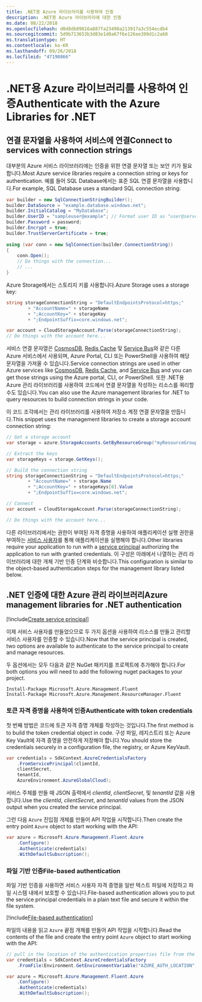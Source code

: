 ```yaml
---
title: .NET용 Azure 라이브러리를 사용하여 인증
description: .NET용 Azure 라이브러리에 대한 인증
ms.date: 08/22/2018
ms.openlocfilehash: d0d8db89816a887fa23490a213917a3c554ecdb4
ms.sourcegitcommit: 5d9b713653b3d03e1d0a67f6e126ee399d1c2a60
ms.translationtype: HT
ms.contentlocale: ko-KR
ms.lasthandoff: 09/26/2018
ms.locfileid: "47190866"
---
```

# <a name="authenticate-with-the-azure-libraries-for-net"></a><span data-ttu-id="db0a2-103">.NET용 Azure 라이브러리를 사용하여 인증</span><span class="sxs-lookup"><span data-stu-id="db0a2-103">Authenticate with the Azure Libraries for .NET</span></span>

## <a name="connect-to-services-with-connection-strings"></a><span data-ttu-id="db0a2-104">연결 문자열을 사용하여 서비스에 연결</span><span class="sxs-lookup"><span data-stu-id="db0a2-104">Connect to services with connection strings</span></span>

<span data-ttu-id="db0a2-105">대부분의 Azure 서비스 라이브러리에는 인증을 위한 연결 문자열 또는 보안 키가 필요합니다.</span><span class="sxs-lookup"><span data-stu-id="db0a2-105">Most Azure service libraries require a connection string or keys for authentication.</span></span> <span data-ttu-id="db0a2-106">예를 들어 SQL Database에서는 표준 SQL 연결 문자열을 사용합니다.</span><span class="sxs-lookup"><span data-stu-id="db0a2-106">For example, SQL Database uses a standard SQL connection string:</span></span>

```csharp
var builder = new SqlConnectionStringBuilder();
builder.DataSource = "example.database.windows.net";
builder.InitialCatalog = "MyDatabase";
builder.UserID = "sampleuser@example"; // Format user ID as "user@server"
builder.Password = password;
builder.Encrypt = true;
builder.TrustServerCertificate = true;
                
using (var conn = new SqlConnection(builder.ConnectionString))
{
    conn.Open();
    // Do things with the connection...
    // ...
}
```

<span data-ttu-id="db0a2-107">Azure Storage에서는 스토리지 키를 사용합니다.</span><span class="sxs-lookup"><span data-stu-id="db0a2-107">Azure Storage uses a storage key:</span></span>

```csharp
string storageConnectionString = "DefaultEndpointsProtocol=https;"
        + "AccountName=" + storageName
        + ";AccountKey=" + storageKey
        + ";EndpointSuffix=core.windows.net";

var account = CloudStorageAccount.Parse(storageConnectionString);
// Do things with the account here...
```

<span data-ttu-id="db0a2-108">서비스 연결 문자열은 [CosmosDB](/azure/documentdb/documentdb-dotnet-application#a-nametoc395637769astep-5-wiring-up-azure-cosmos-db), [Redis Cache](/azure/redis-cache/cache-dotnet-how-to-use-azure-redis-cache) 및 [Service Bus](/azure/service-bus-messaging/service-bus-dotnet-get-started-with-queues)와 같은 다른 Azure 서비스에서 사용되며, Azure Portal, CLI 또는 PowerShell을 사용하여 해당 문자열을 가져올 수 있습니다.</span><span class="sxs-lookup"><span data-stu-id="db0a2-108">Service connection strings are used in other Azure services like [CosmosDB](/azure/documentdb/documentdb-dotnet-application#a-nametoc395637769astep-5-wiring-up-azure-cosmos-db), [Redis Cache](/azure/redis-cache/cache-dotnet-how-to-use-azure-redis-cache), and [Service Bus](/azure/service-bus-messaging/service-bus-dotnet-get-started-with-queues) and you can get those strings using the Azure portal, CLI, or PowerShell.</span></span>  <span data-ttu-id="db0a2-109">또한 .NET용 Azure 관리 라이브러리를 사용하여 코드에서 연결 문자열을 작성하는 리소스를 쿼리할 수도 있습니다.</span><span class="sxs-lookup"><span data-stu-id="db0a2-109">You can also use the Azure management libraries for .NET to query resources to build connection strings in your code.</span></span> 

<span data-ttu-id="db0a2-110">이 코드 조각에서는 관리 라이브러리를 사용하여 저장소 계정 연결 문자열을 만듭니다.</span><span class="sxs-lookup"><span data-stu-id="db0a2-110">This snippet uses the management libraries to create a storage account connection string:</span></span>

```csharp
// Get a storage account
var storage = azure.StorageAccounts.GetByResourceGroup("myResourceGroup", "myStorageAccount");

// Extract the keys
var storageKeys = storage.GetKeys();

// Build the connection string
string storageConnectionString = "DefaultEndpointsProtocol=https;"
        + "AccountName=" + storage.Name
        + ";AccountKey=" + storageKeys[0].Value
        + ";EndpointSuffix=core.windows.net";

// Connect
var account = CloudStorageAccount.Parse(storageConnectionString);

// Do things with the account here...
```

<span data-ttu-id="db0a2-111">다른 라이브러리에서는 권한이 부여된 자격 증명을 사용하여 애플리케이션 실행 권한을 부여하는 [서비스 사용자](https://docs.microsoft.com/azure/active-directory/develop/active-directory-application-objects)를 통해 애플리케이션을 실행해야 합니다.</span><span class="sxs-lookup"><span data-stu-id="db0a2-111">Other libraries require your application to run with a [service principal](https://docs.microsoft.com/azure/active-directory/develop/active-directory-application-objects) authorizing the application to run with granted credentials.</span></span> <span data-ttu-id="db0a2-112">이 구성은 아래에서 나열하는 관리 라이브러리에 대한 개체 기반 인증 단계와 비슷합니다.</span><span class="sxs-lookup"><span data-stu-id="db0a2-112">This configuration is similar to the object-based authentication steps for the management library listed below.</span></span>

## <a name="mgmt-auth"></a><span data-ttu-id="db0a2-113">.NET 인증에 대한 Azure 관리 라이브러리</span><span class="sxs-lookup"><span data-stu-id="db0a2-113">Azure management libraries for .NET authentication</span></span>

[!include[Create service principal](includes/create-sp.md)]

<span data-ttu-id="db0a2-114">이제 서비스 사용자를 만들었으므로 두 가지 옵션을 사용하여 리소스를 만들고 관리할 서비스 사용자를 인증할 수 있습니다.</span><span class="sxs-lookup"><span data-stu-id="db0a2-114">Now that the service principal is created, two options are available to authenticate to the service principal to create and manage resources.</span></span>

<span data-ttu-id="db0a2-115">두 옵션에서는 모두 다음과 같은 NuGet 패키지를 프로젝트에 추가해야 합니다.</span><span class="sxs-lookup"><span data-stu-id="db0a2-115">For both options you will need to add the following nuget packages to your project.</span></span>

```
Install-Package Microsoft.Azure.Management.Fluent
Install-Package Microsoft.Azure.Management.ResourceManager.Fluent
```

### <a name="authenticate-with-token-credentials"></a><span data-ttu-id="db0a2-116">토큰 자격 증명을 사용하여 인증</span><span class="sxs-lookup"><span data-stu-id="db0a2-116">Authenticate with token credentials</span></span>

<span data-ttu-id="db0a2-117">첫 번째 방법은 코드에 토큰 자격 증명 개체를 작성하는 것입니다.</span><span class="sxs-lookup"><span data-stu-id="db0a2-117">The first method is to build the token credential object in code.</span></span>  <span data-ttu-id="db0a2-118">구성 파일, 레지스트리 또는 Azure Key Vault에 자격 증명을 안전하게 저장해야 합니다.</span><span class="sxs-lookup"><span data-stu-id="db0a2-118">You should store the credentials securely in a configuration file, the registry, or Azure KeyVault.</span></span>

```csharp
var credentials = SdkContext.AzureCredentialsFactory
    .FromServicePrincipal(clientId,
    clientSecret,
    tenantId, 
    AzureEnvironment.AzureGlobalCloud);
```

<span data-ttu-id="db0a2-119">서비스 주체를 만들 때 JSON 출력에서 *clientId*, *clientSecret*, 및 *tenantId* 값을 사용합니다.</span><span class="sxs-lookup"><span data-stu-id="db0a2-119">Use the *clientId*, *clientSecret*, and *tenantId* values from the JSON output when you created the service principal.</span></span>

<span data-ttu-id="db0a2-120">그런 다음 `Azure` 진입점 개체를 만들어 API 작업을 시작합니다.</span><span class="sxs-lookup"><span data-stu-id="db0a2-120">Then create the entry point `Azure` object to start working with the API:</span></span>

```csharp
var azure = Microsoft.Azure.Management.Fluent.Azure
    .Configure()
    .Authenticate(credentials)
    .WithDefaultSubscription();
```

### <a name="mgmt-file"></a><span data-ttu-id="db0a2-121">파일 기반 인증</span><span class="sxs-lookup"><span data-stu-id="db0a2-121">File-based authentication</span></span>

<span data-ttu-id="db0a2-122">파일 기반 인증을 사용하면 서비스 사용자 자격 증명을 일반 텍스트 파일에 저장하고 파일 시스템 내에서 보호할 수 있습니다.</span><span class="sxs-lookup"><span data-stu-id="db0a2-122">File-based authentication allows you to put the service principal credentials in a plain text file and secure it within the file system.</span></span>

[!include[File-based authentication](includes/file-based-auth.md)]

<span data-ttu-id="db0a2-123">파일의 내용을 읽고 `Azure` 끝점 개체를 만들어 API 작업을 시작합니다.</span><span class="sxs-lookup"><span data-stu-id="db0a2-123">Read the contents of the file and create the entry point `Azure` object to start working with the API:</span></span>

```csharp
// pull in the location of the authentication properties file from the environment 
var credentials = SdkContext.AzureCredentialsFactory
    .FromFile(Environment.GetEnvironmentVariable("AZURE_AUTH_LOCATION"));

var azure = Microsoft.Azure.Management.Fluent.Azure
    .Configure()
    .Authenticate(credentials)
    .WithDefaultSubscription();
```
